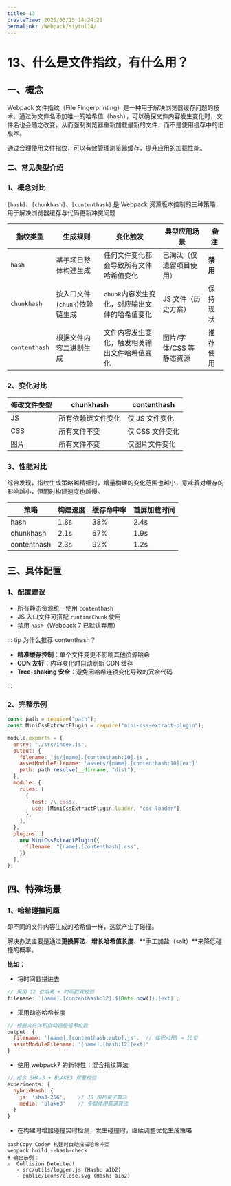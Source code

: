 ```yaml
---
title: 13
createTime: 2025/03/15 14:24:21
permalink: /Webpack/siytul14/
---
```

# 13、什么是文件指纹，有什么用？

## 一、概念

Webpack 文件指纹（File Fingerprinting）是一种用于解决浏览器缓存问题的技术。通过为文件名添加唯一的哈希值（hash），可以确保文件内容发生变化时，文件名也会随之改变，从而强制浏览器重新加载最新的文件，而不是使用缓存中的旧版本。

通过合理使用文件指纹，可以有效管理浏览器缓存，提升应用的加载性能。

### 二、常见类型介绍

### 1、概念对比

`[hash]`、`[chunkhash]`、`[contenthash]` 是 Webpack 资源版本控制的三种策略，用于解决浏览器缓存与代码更新冲突问题

| ‌**指纹类型**‌ | ‌**生成规则**‌                | 变化触发                                      | ‌**典型应用场景**‌       | ‌ 备注   |
| -------------- | ----------------------------- | --------------------------------------------- | ------------------------ | -------- |
| `hash`         | 基于项目整体构建生成          | 任何文件变化都会导致所有文件哈希值变化        | 已淘汰（仅遗留项目使用） | **禁用** |
| `chunkhash`    | 按入口文件(`chunk`)依赖链生成 | `chunk`内容发生变化，对应输出文件的哈希值变化 | JS 文件（历史方案）      | 保持现状 |
| `contenthash`  | 根据文件内容二进制生成        | 文件内容发生变化，触发相关输出文件哈希值变化  | 图片/字体/CSS 等静态资源 | 推荐使用 |

### 2、变化对比

| 修改文件类型 | chunkhash          | contenthash     |
| ------------ | ------------------ | --------------- |
| JS           | 所有依赖链文件变化 | 仅 JS 文件变化  |
| CSS          | 所有文件不变       | 仅 CSS 文件变化 |
| 图片         | 所有文件不变       | 仅图片文件变化  |

### 3、性能对比

综合发现，指纹生成策略越精细时，增量构建的变化范围也越小，意味着对缓存的影响越小，但同时构建速度也越慢。

| ‌**策略**‌  | 构建速度 | 缓存命中率 | 首屏加载时间 |
| ----------- | -------- | ---------- | ------------ |
| hash        | 1.8s     | 38%        | 2.4s         |
| chunkhash   | 2.1s     | 67%        | 1.9s         |
| contenthash | 2.3s     | 92%        | 1.2s         |

## 三、具体配置

### 1、配置建议

- 所有静态资源统一使用 `contenthash`
- JS 入口文件可搭配 `runtimeChunk` 使用
- 禁用 `hash`（Webpack 7 已默认弃用）

::: tip 为什么推荐 contenthash？‌

- ‌**精准缓存控制**‌：单个文件变更不影响其他资源哈希
- ‌**CDN 友好**‌：内容变化时自动刷新 CDN 缓存
- ‌**Tree-shaking 安全**‌：避免因哈希连锁变化导致的冗余代码

:::

### 2、完整示例

```javascript
const path = require("path");
const MiniCssExtractPlugin = require("mini-css-extract-plugin");

module.exports = {
  entry: "./src/index.js",
  output: {
    filename: 'js/[name].[contenthash:10].js',
    assetModuleFilename: 'assets/[name].[contenthash:10][ext]'
    path: path.resolve(__dirname, "dist"),
  },
  module: {
    rules: [
      {
        test: /\.css$/,
        use: [MiniCssExtractPlugin.loader, "css-loader"],
      },
    ],
  },
  plugins: [
    new MiniCssExtractPlugin({
      filename: "[name].[contenthash].css",
    }),
  ],
};
```

## 四、特殊场景

### 1、哈希碰撞问题

即不同的文件内容生成的哈希值一样，这就产生了碰撞。

解决办法主要是通过**更换算法**、**增长哈希值长度**、**手工加盐（salt）**来降低碰撞的概率。

**比如：**

- 将时间戳拼进去

```js
// 采用 12 位哈希 + 时间戳双校验
filename: `[name].[contenthash:12].${Date.now()}.[ext]`;
```

- 采用动态哈希长度

```javascript
// 根据文件体积自动调整哈希位数
output: {
  filename: '[name].[contenthash:auto].js',  // 体积>1MB → 16位
  assetModuleFilename: '[name].[hash:12][ext]'
}
```

- 使用 webpack7 的新特性：混合指纹算法

```javascript
// 组合 SHA-3 + BLAKE3 双重校验
experiments: {
  hybridHash: {
    js: 'sha3-256',    // JS 用抗量子算法
    media: 'blake3'    // 多媒体用高速算法
  }
}
```

- 在构建时增加碰撞实时检测，发生碰撞时，继续调整优化生成策略

```
bashCopy Code# 构建时自动扫描哈希冲突
webpack build --hash-check
# 输出示例：
⚠️  Collision Detected!
   - src/utils/logger.js (Hash: a1b2)
   - public/icons/close.svg (Hash: a1b2)
```
